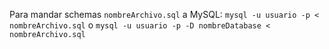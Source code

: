 Para mandar schemas `nombreArchivo.sql` a MySQL: `mysql -u usuario -p < nombreArchivo.sql` o `mysql -u usuario -p -D nombreDatabase < nombreArchivo.sql`
